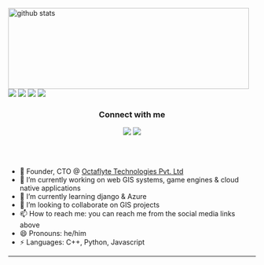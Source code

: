 <p>
  <img align="left" width="490" height="165" src="https://github-readme-stats.vercel.app/api?username=theoway&show_icons=true&theme=radical" alt="github stats"/>
  <a href="https://github.com/anuraghazra/github-readme-stats">
  </a>
  <p>
    <img src="https://views.whatilearened.today/views/github/theoway/views.svg"/>
    <a href="https://github.com/theoway/"><img src="https://img.shields.io/github/followers/theoway?color=%234CC61E&label=GitHub%20Followers%20%3A"/></a>
    <a href="https://github.com/theoway?tab=repositories"><img src="https://badges.frapsoft.com/os/v2/open-source.svg?v=103"/></a>
    <a href="mailto:umangkalra10@gmail.com?subject=[GitHub]%20🔥%20Ask%20me%20anything&body=Hello%20Theo%2C%0A%0AI am%20sending%20you%20this%20mail%20after%20seeing%20your%20GitHub profile%20to..."><img src="https://img.shields.io/badge/Ask%20me-anything-1abc9c.svg"/></a>
  </p>
</p>

<h3 align="center">Connect with me</h3>
<p align="center">
  <a href= "https://www.linkedin.com/in/umang-kalra-202a44169/"><img src="https://img.icons8.com/dusk/48/000000/linkedin.png"/></a>
  <a href= "https://twitter.com/WayTheo"><img src="https://img.icons8.com/dusk/48/000000/twitter.png"/></a>
</p>

<br/><br/>

- ‍💼 Founder, CTO @ [Octaflyte Technologies Pvt. Ltd](https://www.octaflyte.com/)
- 🔭 I’m currently working on web GIS systems, game engines & cloud native applications
- 🌱 I’m currently learning django & Azure
- 👯 I’m looking to collaborate on GIS projects
- 📫 How to reach me: you can reach me from the social media links above
- 😄 Pronouns: he/him
- ⚡ Languages: C++, Python, Javascript
----
